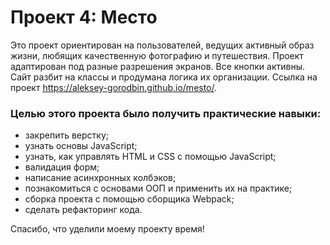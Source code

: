 # Проект 4: Место

Это проект ориентирован на пользователей, ведущих активный образ жизни, любящих качественную фотографию и путешествия.
Проект адаптирован под разные разрешения экранов.
Все кнопки активны.
Сайт разбит на классы и продумана логика их организации.
Ссылка на проект https://aleksey-gorodbin.github.io/mesto/.

### Целью этого проекта было получить практические навыки:

- закрепить верстку;
- узнать основы JavaScript;
- узнать, как управлять HTML и CSS с помощью JavaScript;
- валидация форм;
- написание асинхронных колбэков;
- познакомиться с основами ООП и применить их на практике;
- сборка проекта с помощью сборщика Webpack;
- сделать рефакторинг кода.

Спасибо, что уделили моему проекту время!

